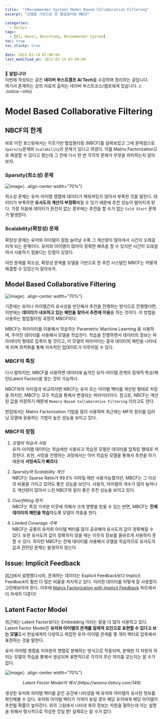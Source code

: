 ```yaml
---
title:  "[Recommender System] Model Based Collaborative Filtering"
excerpt: "모델을 기반으로 한 협업필터링 MBCF"

categories:
  - RecSys
tags:
  - [AI, Naver, BoostCamp, Recommender System]
toc: true
toc_sticky: true
 
date: 2022-03-14 07:00:00
last_modified_at: 2022-03-14 07:00:00
---
```

📌 **알립니다!**<br>
이번에 작성되는 글은 **네이버 부스트캠프 AI Tech**를 수강하며 정리하는 글입니다.<br>
여기서 존재하는 강의 자료의 출처는 네이버 부스트코스/캠프에게 있습니다.
{: .notice--info}

# Model Based Collaborative Filtering

## NBCF의 한계

바로 이전 포스팅에서는 이웃기반 협업필터링 (NBCF)를 살펴보았고 그에 문제점으로 `Sparsity`문제와 `Scalability`의 문제가 있다고 하였다. 이를 Matrix Factorization으로 해결할 수 있다고 했는데 그 전에 다시 한 번 각각의 문제가 무엇을 의미하는지 알아보자.

### Sparsity(희소성) 문제

![image](https://user-images.githubusercontent.com/91870042/158059313-8dc075c5-4431-4212-bbe4-4cd38e27b2f5.png){: .align-center width="70%"}

희소성 문제는 유저-아이템 행렬에 데이터가 채워져있지 않아서 부족한 것을 말한다. 데이터가 부족하면 **유사도의 계산이 부정확**해질 수 있기 때문에 추천 성능이 떨어지게 된다. 가장 처음에 데이터가 완전히 없는 경우에는 추천을 할 수가 없는 `Cold Start` 문제가 발생한다.

### Scalability(확장성) 문제

확장성 문제는 유저와 아이템이 점점 늘어날 수록 그 계산량이 많아져서 시간이 오래걸리게 되는 문제이다. 유저와 아이템이 많아야 정확한 예측을 할 수 있지만 시간이 오래걸려서 사용하기 힘들다는 단점이 있었다.

이런 문제를 희소성, 확장성 문제를 모델을 기반으로 한 추천 시스템인 MBCF는 어떻게 해결할 수 있었는지 알아보자.

## Model Based Collaborative Filtering

![image](https://user-images.githubusercontent.com/91870042/158059594-209e5e8d-1ad0-41ec-9185-a893f44e8425.png){: .align-center width="70%"}

기존에는 유저나 아이템간의 유사성을 판단해서 추천을 진행하는 방식으로 진행했다면, 이번에는 **데이터가 내포하고 있는 패턴을 찾아서 추천에 이용**을 하는 것이다. 이 방법을 사용하는 협업필터링 과정이 MBCF이다. 

MBCF는 파라미터를 이용해서 학습하는 Parametric Machine Learning 을 사용하며, 주어진 데이터를 사용해서 모델을 학습한다. 학습을 진행하면서 데이터의 정보는 파라미터의 형태로 압축이 될 것이고, 이 모델의 파라미터는 결국 데이터의 패턴을 나타내게 되며 최적화를 통해 지속적인 업데이트가 이루어질 수 있다.

### MBCF의 특징

다시 말하지만, MBCF를 사용하면 데이터에 숨겨진 유저-아이템 관계의 잠재적 특성/패턴(Latent Factor)을 찾는 것이 가능하다.

NBCF와의 차이점과 비교하자면 NBCF는 유저 또는 아이템 벡터를 계산된 형태로 저장을 하지만, MBCF는 모두 학습을 통해서 변경되는 파라미터이다. 참고로, NBCF는 계산된 값을 저장하기 때문에 `Memory-Based Collaborative Filtering` 이라고도 한다.

현업에서는 Matrix Factorization 기법을 많이 사용하며 최근에는 MF의 원리를 딥러닝 모델에 응용하는 기법이 높은 성능을 보이고 있다.

### MBCF의 장점

1. *모델의 학습과 서빙*  
  유저-아이템 데이터는 학습에만 사용되고 학습된 모델은 데이터를 압축된 형태로 저장한다. 또한, 서빙을 진행하는 과정에서는 이미 학습된 모델을 통해서 추천을 하기 때문에 **서빙속도가 빠르다**.

2. *Sparsity와 Scalability 개선*  
  NBCF는 Sparse Ratio가 99.5% 이하일 때만 사용가능했지만, MBCF는 그 이상의 비율을 가지고 있어도 좋은 성능을 보인다. 사용자, 아이템의 개수가 많이 늘어나도 계산량이 많아서 느린 NBCF와 달리 좋은 추천 성능을 보이고 있다.

3. *Overfitting 방지*  
  NBCF는 특정 가까운 이웃에 의해서 크게 영향을 받을 수 있는 반면, MBCF는 **전체 데이터의 패턴을 학습**하도록 모델이 작동을 한다.

4. *Limited Coverage 극복*  
  NBCF는 공통의 유저와 아이템 벡터를 많이 공유해야 유사도의 값이 정확해질 수 있다. 또한 유사도의 값이 정확하지 않을 때는 이웃의 정보를 올바르게 사용하지 못할 수 있다. 하지만 MBCF는 전체 데이터를 사용해서 모델을 학습하므로 유사도의 값과 관련된 문제는 발생하지 않는다.

## Issue: Implicit Feedback

[여기](https://killerwhale0917.github.io/recsys/boostcamp-recsysbasic-1/#%EC%9C%A0%EC%A0%80-%EC%95%84%EC%9D%B4%ED%85%9C-%EC%83%81%ED%98%B8%EC%9E%91%EC%9A%A9-%EC%A0%95%EB%B3%B4)에서 설명했다시피, 존재하는 데이터는 Explicit Feedback보다 Implicit Feedback이 훨씬 더 많은 비율을 차지하고 있다. 이러한 데이터를 어떻게 잘 사용할지 고민해보아야 한다. 이후에 [Matrix Factorization with Implicit Feedback](https://killerwhale0917.github.io/recsys/boostcamp-recsys-alsbpr/#mf-for-implicit-feedback-1) 파트에서 더 자세히 다룬다!

## Latent Factor Model

최근에는 Latent Factor보다는 Embedding 이라는 말을 더 많이 사용하고 있다. Latent Factor Model은 **유저와 아이템의 관계를 잠재적 요인으로 표현할 수 있다고 보는 모델**로서 현실세계의 다양하고 복잡한 유저-아이템 관계를 몇 개의 벡터로 압축해서 표현하는 것을 말한다.

유저-아이템 행렬을 저차원의 행렬로 분해하는 방식으로 작동되며, 분해한 각 차원의 의미는 모델의 학습을 통해서 생성되며 표면적으로 각각이 무슨 의미를 갖는지는 알 수가 없다.

![image](https://user-images.githubusercontent.com/91870042/158022395-b4cef103-04e6-4d3f-af2d-184bcd5f4a52.png){: .align-center width="70%"}
<p align="center"><i>Latent Factor Model의 예시 (https://woono.tistory.com/149)</i></p>

생성한 유저와 아이템 벡터를 같은 공간에 나타냈을 때 유저와 아이템의 유사한 정보를 확인해볼 수 있다. 유저와 아이템 벡터가 가까이 놓일 경우 해당 유저에게 해당 아이템이 추천될 확률이 높아진다. 위의 그림에서 나타낸 축의 정보는 차원을 말하는데 이는 설명을 위해서 명시적으로 작성한 것일 뿐! 실제로는 알 수가 없다.
